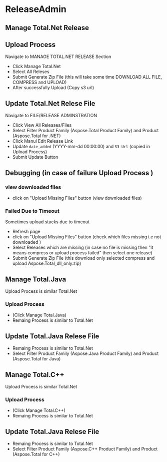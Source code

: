 # ReleaseAdmin

## Manage Total.Net Release

## Upload Process

Navigate to MANAGE TOTAL.NET RELEASE Section

  - Click Manage Total.Net
  - Select All Releses
  - Submit  Generate Zip File (this will take some time DOWNLOAD ALL FILE, COMPRESS and UPLOAD)
  - After successfully Upload (Copy s3 url)
 
## Update Total.Net Relese File

Navigate to FILE/RELEASE ADMINSTRATION

  - Click View All Releases/Files 
  - Select Filter Product Family (Aspose.Total Product Family) and Product (Aspose.Total for .NET)
  - Click Manul Edit Release Link
  - Update `date_added` (YYYY-mm-dd 00:00:00) and `S3 Url` (copied in Upload Process) 
  - Submit Update Button
  
## Debugging (in case of failure Upload Process )

### view downloaded files
 
  - click on  "Upload Missing Files" button (view downloaded files)

### Failed Due to Timeout

Sometimes upload stucks due to timeout
  
  - Refresh page
  - click on  "Upload Missing Files" button (check which files missing i.e not downloaded )
  - Select Releases which are missing (in case no file is missing then "it means compress or upload process failed" then select one release)
  - Submit Generate Zip File  (this download only selected compress and upload Aspose.Total_dll_only.zip)

## Manage Total.Java

Upload Process is similar Total.Net

### Upload Process
  -  (Click Manage Total.Java)
  - Remaing Process is similar to Total.Net

## Update Total.Java Relese File
  - Remaing Process is similar to Total.Net
  - Select Filter Product Family (Aspose.Java Product Family) and Product (Aspose.Total for Java)

## Manage Total.C++

Upload Process is similar Total.Net

### Upload Process
  -  (Click Manage Total.C++)
  - Remaing Process is similar to Total.Net

## Update Total.Java Relese File
  - Remaing Process is similar to Total.Net
  - Select Filter Product Family (Aspose.C++ Product Family) and Product (Aspose.Total for C++)
